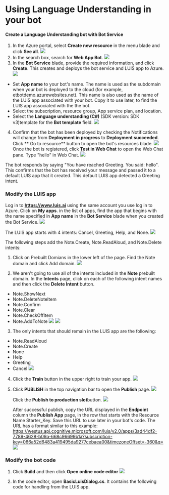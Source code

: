 # Using Language Understanding in your bot
#### Create a Language Understanding bot with Bot Service
1. In the Azure portal, select **Create new resource** in the menu blade and click **See all**.
![](https://github.com/ceteongvanness/Create-and-integrate-bots/blob/master/Image/AZR-A1.png)
2. In the search box, search for **Web App Bot**.
![](https://github.com/ceteongvanness/Create-and-integrate-bots/blob/master/Image/AZR-A2.png)
3. In the **Bot Service** blade, provide the required information, and click **Create**. This creates and deploys the bot service and LUIS app to Azure.
![](https://github.com/ceteongvanness/Create-and-integrate-bots/blob/master/Image/AZR-A3.png)
- Set **App name** to your bot's name. The name is used as the subdomain when your bot is deployed to the cloud (for example, etbotdemo.azurewebsites.net). This name is also used as the name of the LUIS app associated with your bot. Copy it to use later, to find the LUIS app associated with the the bot.
- Select the subscription, resource group, App service plan, and location.
- Select the **Language understanding (C#)** (SDK version: SDK v3)template for the **Bot template** field.
![](https://github.com/ceteongvanness/Create-and-integrate-bots/blob/master/Image/AZR-A4-1.png)
4. Confirm that the bot has been deployed by checking the Notifications will change from **Deployment in progress** to **Deployment succeeded**. Click ** Go to resource** button to open the bot's resources blade.
![](https://github.com/ceteongvanness/Create-and-integrate-bots/blob/master/Image/AZR-A5.png)
Once the bot is registered, click **Test in Web Chat** to open the Web Chat pane. Type "hello" in Web Chat.
![](https://github.com/ceteongvanness/Create-and-integrate-bots/blob/master/Image/AZR-A6.png)

The bot responds by saying "You have reached Greeting. You said: hello". This confirms that the bot has received your message and passed it to a default LUIS app that it created. This default LUIS app detected a Greeting intent.

### Modify the LUIS app
Log in to **https://www.luis.ai** using the same account you use log in to Azure. Click on **My apps**. in the list of apps, find the app that begins with the name specified in **App name** in the **Bot Service** blade when you created the Bot Service.
![](https://github.com/ceteongvanness/Create-and-integrate-bots/blob/master/Image/AZR-A7.png)

The LUIS app starts with 4 intents: Cancel, Greeting, Help, and None.
![](https://github.com/ceteongvanness/Create-and-integrate-bots/blob/master/Image/AZR-A8.png)

The following steps add the Note.Create, Note.ReadAloud, and Note.Delete intents:
1. Click on Prebuilt Domians in the lower left of the page. Find the Note domain and click Add domain.
![](https://github.com/ceteongvanness/Create-and-integrate-bots/blob/master/Image/AZR-A9.png)

2. We aren't going to use all of the intents included in the **Note** prebuilt domain. In the **Intents** page, click on each of the following intent names and then click the **Delete Intent** button.

- Note.ShowNext
- Note.DeleteNoteItem
- Note.Confirm
- Note.Clear
- Note.CheckOffItem
- Note.AddToNote
![](https://github.com/ceteongvanness/Create-and-integrate-bots/blob/master/Image/AZR-A10.png)
![](https://github.com/ceteongvanness/Create-and-integrate-bots/blob/master/Image/AZR-A11.png)

3. The only intents that should remain in the LUIS app are the following:
- Note.ReadAloud
- Note.Create
- None
- Help
- Greeting
- Cancel
![](https://github.com/ceteongvanness/Create-and-integrate-bots/blob/master/Image/AZR-A12.png)

4. Click the **Train** button in the upper right to train your app.
![](https://github.com/ceteongvanness/Create-and-integrate-bots/blob/master/Image/AZR-A13.png)

5. Click **PUBLISH** in the top navigation bar to open the **Publish** page.
![](https://github.com/ceteongvanness/Create-and-integrate-bots/blob/master/Image/AZR-A14.png)

	Click the **Publish to production slot**button.
![](https://github.com/ceteongvanness/Create-and-integrate-bots/blob/master/Image/AZR-A15.png)

	After successful publish, copy the URL displayed in the **Endpoint** column the **Publish App** page, in the row that starts with the Resource Name Starter_Key. Save this URL to use later in your bot's code. The URL has a format similar to this example:
https://westus.api.cognitive.microsoft.com/luis/v2.0/apps/3ad44df2-7789-4628-b09a-668c96699b1a?subscription-key=066a52d6483a419495da9277cebaea00&timezoneOffset=-360&q=
![](https://github.com/ceteongvanness/Create-and-integrate-bots/blob/master/Image/AZR-A16.png)

### Modify the bot code
1. Click **Build** and then click **Open online code editor**
![](https://github.com/ceteongvanness/Create-and-integrate-bots/blob/master/Image/AZR-A17.png)

2. In the code editor, open **BasicLuisDialog.cs**. It contains the following code for handling from the LUIS app.

	```
	
	```

